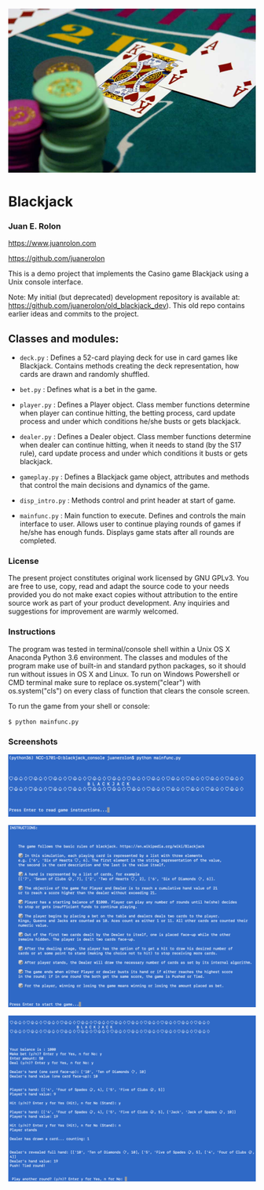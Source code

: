 
<img src="vegas.jpg"
     alt="Vegas"
     style="float: center; margin-center: 10px; width: 550px;" />

# Blackjack

### Juan E. Rolon

https://www.juanrolon.com

https://github.com/juanerolon

This is a demo project that implements the Casino game Blackjack using a Unix console interface. 

Note: My initial (but deprecated) development repository is available at: https://github.com/juanerolon/old_blackjack_dev). This old repo contains earlier ideas and commits to the project. 

## Classes and modules:

- `deck.py` : Defines a 52-card playing deck for use in card games like Blackjack. Contains methods creating the deck representation, how cards are drawn and randomly shuffled.
    

- `bet.py` : Defines what is a bet in the game.


- `player.py` : Defines a Player object. Class member functions determine when player can continue hitting, the betting process, card update process and under which conditions he/she busts or gets blackjack.

- `dealer.py` : Defines a Dealer object. Class member functions determine when dealer can continue hitting, when it needs to stand (by the S17 rule), card update process and under which conditions it busts or gets blackjack. 


- `gameplay.py` :  Defines a Blackjack game object, attributes and methods that control the main decisions and dynamics of the game.


- `disp_intro.py` : Methods control and print header at start of game.

- `mainfunc.py` : Main function to execute. Defines and controls the main interface to user. Allows user to continue playing rounds of games if he/she has enough funds. Displays game stats after all rounds are completed.



### License

The present project constitutes original work licensed by GNU GPLv3. You are free to use, copy, read and adapt the source code to your needs provided you do not make exact copies without attribution to the entire source work as part of your product development. Any inquiries and suggestions for improvement are warmly welcomed. 

### Instructions

The program was tested in terminal/console shell within a Unix OS X Anaconda Python 3.6 environment. The classes and modules of the program make use of built-in and standard python packages, so it should run without issues in OS X and Linux. To run on Windows Powershell or CMD terminal make sure to replace os.system("clear") with os.system("cls") on every class of function that clears the console screen.  

To run the game from your shell or console:

`$ python mainfunc.py`

### Screenshots

<img src="scr1.png"
     alt="Header"
     style="float: center; margin-center: 10px; width: 650px;" />

<img src="scr2.png"
     alt="Instructions"
     style="float: center; margin-center: 10px; width: 650px;" />

<img src="scr3.png"
     alt="Gameplay"
     style="float: center; margin-center: 10px; width: 650px;" />


```python

```

